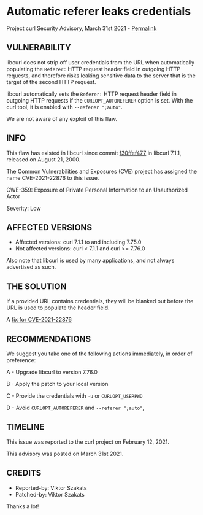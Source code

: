 Automatic referer leaks credentials
===================================

Project curl Security Advisory, March 31st 2021 -
[Permalink](https://curl.se/docs/CVE-2021-22876.html)

VULNERABILITY
-------------

libcurl does not strip off user credentials from the URL when automatically
populating the `Referer:` HTTP request header field in outgoing HTTP requests,
and therefore risks leaking sensitive data to the server that is the target of
the second HTTP request.

libcurl automatically sets the `Referer:` HTTP request header field in
outgoing HTTP requests if the `CURLOPT_AUTOREFERER` option is set. With the
curl tool, it is enabled with `--referer ";auto"`.

We are not aware of any exploit of this flaw.

INFO
----

This flaw has existed in libcurl since commit
[f30ffef477](https://github.com/curl/curl/commit/f30ffef477) in libcurl 7.1.1,
released on August 21, 2000.

The Common Vulnerabilities and Exposures (CVE) project has assigned the name
CVE-2021-22876 to this issue.

CWE-359: Exposure of Private Personal Information to an Unauthorized Actor

Severity: Low

AFFECTED VERSIONS
-----------------

- Affected versions: curl 7.1.1 to and including 7.75.0
- Not affected versions: curl < 7.1.1 and curl >= 7.76.0

Also note that libcurl is used by many applications, and not always
advertised as such.

THE SOLUTION
------------

If a provided URL contains credentials, they will be blanked out before the
URL is used to populate the header field.

A [fix for CVE-2021-22876](https://github.com/curl/curl/commit/7214288898f5625a6cc196e22a74232eada7861c)

RECOMMENDATIONS
--------------

We suggest you take one of the following actions immediately, in order of
preference:

 A - Upgrade libcurl to version 7.76.0

 B - Apply the patch to your local version

 C - Provide the credentials with `-u` or `CURLOPT_USERPWD`

 D - Avoid `CURLOPT_AUTOREFERER` and `--referer ";auto"`,

TIMELINE
--------

This issue was reported to the curl project on February 12, 2021.

This advisory was posted on March 31st 2021.

CREDITS
-------

- Reported-by: Viktor Szakats
- Patched-by: Viktor Szakats

Thanks a lot!
